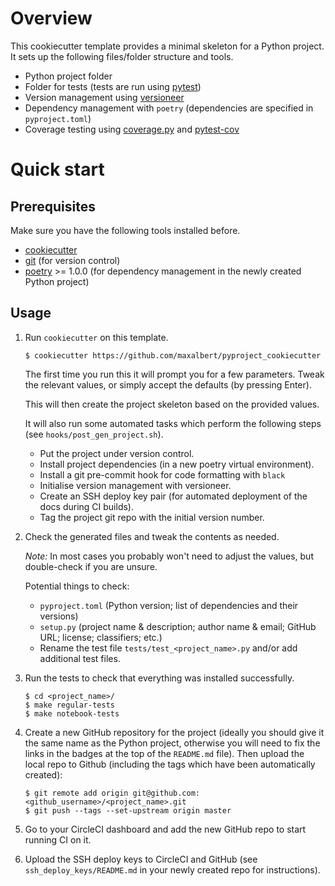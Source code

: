 # Overview

This cookiecutter template provides a minimal skeleton for a Python project.
It sets up the following files/folder structure and tools.

- Python project folder
- Folder for tests (tests are run using [pytest](https://docs.pytest.org/en/latest/))
- Version management using [versioneer](https://github.com/warner/python-versioneer/)
- Dependency management with `poetry` (dependencies are specified in `pyproject.toml`)
- Coverage testing using [coverage.py](https://coverage.readthedocs.io/en/coverage-5.0.3/) and [pytest-cov](https://pypi.org/project/pytest-cov/)


# Quick start

## Prerequisites

Make sure you have the following tools installed before.

- [cookiecutter](https://cookiecutter.readthedocs.io/en/1.7.0/)
- [git](https://git-scm.com/) (for version control)
- [poetry](https://poetry.eustace.io/) >= 1.0.0 (for dependency management in the newly created Python project)


## Usage

1. Run `cookiecutter` on this template.
   ```
   $ cookiecutter https://github.com/maxalbert/pyproject_cookiecutter
   ```
   The first time you run this it will prompt you for a few parameters. Tweak the relevant values, or simply accept the defaults (by pressing Enter).

   This will then create the project skeleton based on the provided values.

   It will also run some automated tasks which perform the following steps (see `hooks/post_gen_project.sh`).
     - Put the project under version control.
     - Install project dependencies (in a new poetry virtual environment).
     - Install a git pre-commit hook for code formatting with `black`
     - Initialise version management with versioneer.
     - Create an SSH deploy key pair (for automated deployment of the docs during CI builds).
     - Tag the project git repo with the initial version number.

2. Check the generated files and tweak the contents as needed.

   *Note:* In most cases you probably won't need to adjust the values, but double-check if you are unsure.

   Potential things to check:

   - `pyproject.toml` (Python version; list of dependencies and their versions)
   - `setup.py` (project name & description; author name & email; GitHub URL; license; classifiers; etc.)
   - Rename the test file `tests/test_<project_name>.py` and/or add additional test files.

3. Run the tests to check that everything was installed successfully.
   ```
   $ cd <project_name>/
   $ make regular-tests
   $ make notebook-tests
   ```

4. Create a new GitHub repository for the project (ideally you should give it the same name as the Python project, otherwise you will need to fix the links in the badges at the top of the `README.md` file).
   Then upload the local repo to Github (including the tags which have been automatically created):
   ```
   $ git remote add origin git@github.com:<github_username>/<project_name>.git
   $ git push --tags --set-upstream origin master
   ```

5. Go to your CircleCI dashboard and add the new GitHub repo to start running CI on it.

6. Upload the SSH deploy keys to CircleCI and GitHub (see `ssh_deploy_keys/README.md` in your newly created repo for instructions).
